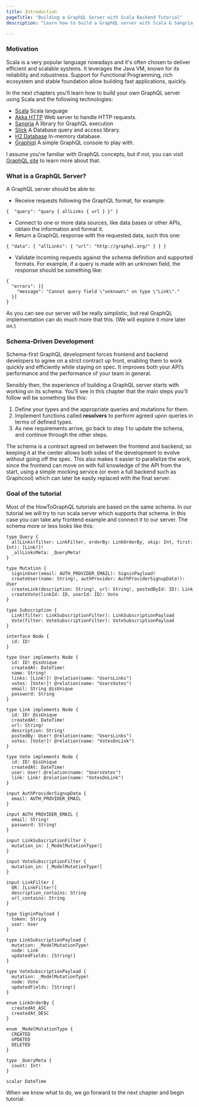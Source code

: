 ```yaml
---
title: Introduction
pageTitle: "Building a GraphQL Server with Scala Backend Tutorial"
description: "Learn how to build a GraphQL server with Scala & Sangria and best practices for filters, authentication, pagination and subscriptions. "

---
```


### Motivation

Scala is a very popular language nowadays and it's often chosen to deliver efficient and scalable systems. It leverages the Java VM, known for its reliability and robustness. Support for Functional Programming, rich ecosystem and stable foundation allow building fast applications, quickly.

In the next chapters you'll learn how to build your own GraphQL server using Scala and the following technologies:
  * [Scala](https://www.scala-lang.org/) Scala language
  * [Akka HTTP](http://doc.akka.io/docs/akka-http/current/scala/http) Web server to handle HTTP requests.
  * [Sangria](http://sangria-graphql.org/) A library for GraphQL execution
  * [Slick](http://slick.lightbend.com/) A Database query and access library.
  * [H2 Database](http://www.h2database.com/html/main.html) In-memory database.
  * [Graphiql](https://github.com/graphql/graphiql) A simple GraphQL console to play with.

I assume you're familiar with GraphQL concepts, but if not, you can visit [GraphQL site](http://graphql.org/) to learn more about that.

### What is a GraphQL Server?

A GraphQL server should be able to:

* Receive requests following the GraphQL format, for example:

```graphql(nocopy)
{  "query": "query { allLinks { url } }" }
```

* Connect to one or more data sources, like data bases or other APIs, obtain the information and format it.
* Return a GraphQL response with the requested data, such this one:

```graphql(nocopy)
{ "data": { "allLinks": { "url": "http://graphql.org/" } } }
```

* Validate incoming requests against the schema definition and supported formats. For example, if a query is made with an unknown field, the response should be something like:

```graphql(nocopy)
{
  "errors": [{
    "message": "Cannot query field \"unknown\" on type \"Link\"."
  }]
}
```

As you can see our server will be really simplistic, but real GraphQL implementation can do much more that this. (We will explore it more later on.)


### Schema-Driven Development


Schema-first GraphQL development forces frontend and backend developers to agree on a strict contract up front, enabling them to work quickly and efficiently while staying on spec. It improves both your API’s performance and the performance of your team in general.

Sensibly then, the experience of building a GraphQL server starts with working on its schema. You'll see in this chapter that the main steps you'll follow will be something like this:

1. Define your types and the appropriate queries and mutations for them.
2. Implement functions called **resolvers** to perform agreed upon queries in terms of defined types.
3. As new requirements arrive, go back to step 1 to update the schema, and continue through the other steps.

The schema is a contract agreed on between the frontend and backend, so keeping it at the center allows both sides of the development to evolve without going off the spec. This also makes it easier to parallelize the work, since the frontend can move on with full knowledge of the API from the start, using a simple mocking service (or even a full backend such as Graphcool) which can later be easily replaced with the final server.


### Goal of the tutorial

Most of the HowToGraphQL tutorials are based on the same schema. In our tutorial we will try to run scala server which supports that schema. In this case you can take any frontend example and connect it to our server.
The schema more or less looks like this:


```graphql(nocopy)(https://github.com/howtographql/howtographql/blob/master/meta/structure.graphql)
type Query {
  allLinks(filter: LinkFilter, orderBy: LinkOrderBy, skip: Int, first: Int): [Link!]!
  _allLinksMeta: _QueryMeta!
}

type Mutation {
  signinUser(email: AUTH_PROVIDER_EMAIL): SigninPayload!
  createUser(name: String!, authProvider: AuthProviderSignupData!): User
  createLink(description: String!, url: String!, postedById: ID): Link
  createVote(linkId: ID, userId: ID): Vote
}

type Subscription {
  Link(filter: LinkSubscriptionFilter): LinkSubscriptionPayload
  Vote(filter: VoteSubscriptionFilter): VoteSubscriptionPayload
}

interface Node {
  id: ID!
}

type User implements Node {
  id: ID! @isUnique
  createdAt: DateTime!
  name: String!
  links: [Link!]! @relation(name: "UsersLinks")
  votes: [Vote!]! @relation(name: "UsersVotes")
  email: String @isUnique
  password: String
}

type Link implements Node {
  id: ID! @isUnique
  createdAt: DateTime!
  url: String!
  description: String!
  postedBy: User! @relation(name: "UsersLinks")
  votes: [Vote!]! @relation(name: "VotesOnLink")
}

type Vote implements Node {
  id: ID! @isUnique
  createdAt: DateTime!
  user: User! @relation(name: "UsersVotes")
  link: Link! @relation(name: "VotesOnLink")
}

input AuthProviderSignupData {
  email: AUTH_PROVIDER_EMAIL
}

input AUTH_PROVIDER_EMAIL {
  email: String!
  password: String!
}

input LinkSubscriptionFilter {
  mutation_in: [_ModelMutationType!]
}

input VoteSubscriptionFilter {
  mutation_in: [_ModelMutationType!]
}

input LinkFilter {
  OR: [LinkFilter!]
  description_contains: String
  url_contains: String
}

type SigninPayload {
  token: String
  user: User
}

type LinkSubscriptionPayload {
  mutation: _ModelMutationType!
  node: Link
  updatedFields: [String!]
}

type VoteSubscriptionPayload {
  mutation: _ModelMutationType!
  node: Vote
  updatedFields: [String!]
}

enum LinkOrderBy {
  createdAt_ASC
  createdAt_DESC
}

enum _ModelMutationType {
  CREATED
  UPDATED
  DELETED
}

type _QueryMeta {
  count: Int!
}

scalar DateTime
```

When we know what to do, we go forward to the next chapter and begin tutorial.
